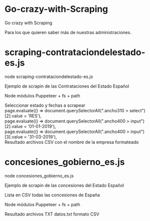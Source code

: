 # Go-crazy-with-Scraping
Go crazy with Scraping

Para los que quieren saber más de nuestras administraciones.

# scraping-contrataciondelestado-es.js

node scraping-contrataciondelestado-es.js

Ejemplo de scrapin de las Contrataciones del Estado Español

Node módulos Puppeteer + fs + path

Seleccionar estado y fechas a scrapear<br>
page.evaluate(() => document.querySelectorAll(".ancho310 > select")[2].value = 'RES'),<br>
page.evaluate(() => document.querySelectorAll(".ancho400 > input")[2].value = '01-01-2019'),<br>
page.evaluate(() => document.querySelectorAll(".ancho400 > input")[3].value = '31-03-2019'),<br>
Resultado archivos CSV con el nombre de la empresa formateado

# concesiones_gobierno_es.js 

node concesiones_gobierno_es.js

Ejemplo de scrapin de las concesiones del Estado Español

Lista en CSV todas las concesiones de España

Node módulos Puppeteer + fs + path

Resultado archivos TXT datos.txt formato CSV



